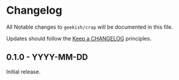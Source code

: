 # Changelog

All Notable changes to `geekish/crap` will be documented in this file.

Updates should follow the [Keep a CHANGELOG](http://keepachangelog.com/) principles.

## 0.1.0 - YYYY-MM-DD

Initial release.
